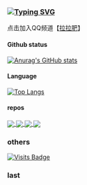### [![Typing SVG](https://readme-typing-svg.herokuapp.com/?lines=倾心微重+细思方觉痛;慕然止语+不是旧时忆;对影成双+相思存好梦&color=c04851)](https://github.com/LoveLoliii)

点击加入QQ频道【[拉拉肥](https://qun.qq.com/qqweb/qunpro/share?_wv=3&_wwv=128&appChannel=share&inviteCode=3XQuR&businessType=9&from=181074&biz=ka&shareSource=5)】

#### Github status
[![Anurag's GitHub stats](https://github-readme-stats.vercel.app/api?username=LoveLoliii&show_icons=true)](https://github.com/LoveLoliii)
#### Language
[![Top Langs](https://github-readme-stats.vercel.app/api/top-langs/?username=LoveLoliii&layout=compact)](https://github.com/LoveLoliii)
#### repos
<a href="https://github.com/kokolokksk/catcat-dm-react">
  <img align="center" src="https://github-readme-stats.vercel.app/api/pin/?username=kokolokksk&repo=catcat-dm-react" />
</a> 
<a href="https://github.com/kokolokksk/catcat-je-react">
  <img align="center" src="https://github-readme-stats.vercel.app/api/pin/?username=kokolokksk&repo=catcat-je-react" />
</a>

<a href="https://github.com/CatCatBot/guild-bot-lalafell">
  <img align="center" src="https://github-readme-stats.vercel.app/api/pin/?username=CatCatBot&repo=guild-bot-lalafell" />
</a>
<a href="https://github.com/CatCatBot/where-is-Lalafell">
  <img align="center" src="https://github-readme-stats.vercel.app/api/pin/?username=CatCatBot&repo=where-is-Lalafell" />
</a>

### others
[![Visits Badge](https://badges.pufler.dev/visits/loveloliii/loveloliii)](https://github.com/LoveLoliii)

### last


